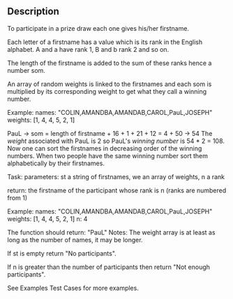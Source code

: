 ## Description

To participate in a prize draw each one gives his/her firstname.

Each letter of a firstname has a value which is its rank in the English alphabet. A and a have rank 1, B and b rank 2 and so on.

The length of the firstname is added to the sum of these ranks hence a number som.

An array of random weights is linked to the firstnames and each som is multiplied by its corresponding weight to get what they call a winning number.

Example:
names: "COLIN,AMANDBA,AMANDAB,CAROL,PauL,JOSEPH"
weights: [1, 4, 4, 5, 2, 1]

PauL -> som = length of firstname + 16 + 1 + 21 + 12 = 4 + 50 -> 54
The _weight_ associated with PauL is 2 so PauL's _winning number_ is 54 \* 2 = 108.
Now one can sort the firstnames in decreasing order of the winning numbers. When two people have the same winning number sort them alphabetically by their firstnames.

Task:
parameters: st a string of firstnames, we an array of weights, n a rank

return: the firstname of the participant whose rank is n (ranks are numbered from 1)

Example:
names: "COLIN,AMANDBA,AMANDAB,CAROL,PauL,JOSEPH"
weights: [1, 4, 4, 5, 2, 1]
n: 4

The function should return: "PauL"
Notes:
The weight array is at least as long as the number of names, it may be longer.

If st is empty return "No participants".

If n is greater than the number of participants then return "Not enough participants".

See Examples Test Cases for more examples.
